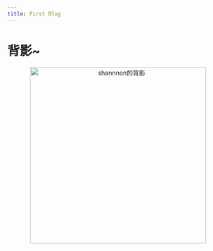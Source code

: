 ```yaml
---
title: First Blog
---
```

# 背影~
<center>
<img src="Zheng130126.github.io/assets/img/shannnon.jpg" width="400" height-"300" alt="shannnon的背影"/>
</center>